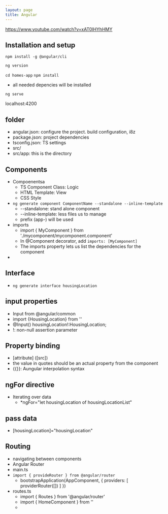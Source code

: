 ```yaml
---
layout: page
title: Angular
---
```



https://www.youtube.com/watch?v=xAT0lHYhHMY


## Installation and setup
`npm install -g @angular/cli`

`ng version`

`cd homes-app`
`npm install`
  * all needed depencies will be installed

`ng serve`

localhost:4200


## folder
* angular.json: configure the project. build configuration, i8z
* package.json: project dependencies
* tsconfig.json: TS settings
* src/
* src/app: this is the directory

## Components
* Compoenentsa
  * TS Component Class: Logic
  * HTML Template: View
  * CSS Style
* `ng generate component ComponentName --standalone --inline-template`
  * --standalone: stand alone component
  * --inline-template: less files us to manage
  * prefix (app-) will be used
* imports
  * import { MyComponent } from './mycomponent/mycomponent.component'
  * In @Component decorator, add `imports: [MyComponent]`
  * The imports property lets us list the dependencies for the component
* 

## Interface
*  `ng generate interface housingLocation`

## input properties
* Input from @angular/common
* import {HousingLocation} from ''
* @Input() housingLocation!:HousingLocation;
* !: non-null assertion parameter

## Property binding
* [attribute] ([src])
* the value in quotes should be an actual property from the component 
* {{}}: Aungular interpolation syntax

## ngFor directive
* Iterating over data
  * *ngFor="let housingLocation of housingLocationList"

## pass data
* [housingLocation]="housingLocation"

## Routing
* navigating between components
* Angular Router
* main.ts
* `import { provideRouter } from @angular/router`
  * bootstrapApplication(AppComponent, {
    providers: [
      providerRouter([])
    ]
  })
* routes.ts
  * import { Routes } from '@angular/router'
  * import { HomeComponent } from ''
  * 





